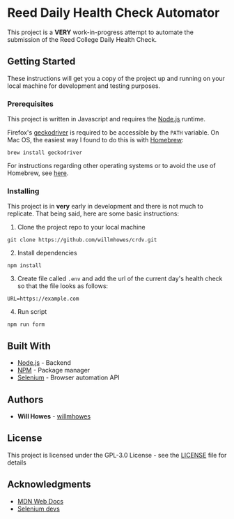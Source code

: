 # Reed Daily Health Check Automator

This project is a **VERY** work-in-progress attempt to automate the submission of the Reed College Daily Health Check.

## Getting Started

These instructions will get you a copy of the project up and running on your local machine for development and testing purposes.

### Prerequisites

This project is written in Javascript and requires the [Node.js](https://nodejs.org/en/) runtime.

Firefox's [geckodriver](https://github.com/mozilla/geckodriver) is required to be accessible by the `PATH` variable. On Mac OS, the easiest way I found to do this is with [Homebrew](https://brew.sh/):

```
brew install geckodriver
```

For instructions regarding other operating systems or to avoid the use of Homebrew, see [here](https://developer.mozilla.org/en-US/docs/Learn/Tools_and_testing/Cross_browser_testing/Your_own_automation_environment#setting_up_selenium_in_node).

### Installing

This project is in **very** early in development and there is not much to replicate. That being said, here are some basic instructions:

1. Clone the project repo to your local machine

```
git clone https://github.com/willmhowes/crdv.git
```

2. Install dependencies

```
npm install
```

3. Create file called `.env` and add the url of the current day's health check so that the file looks as follows:

```
URL=https://example.com
```

4. Run script

```
npm run form
```

## Built With

* [Node.js](https://nodejs.org/en/docs/) - Backend
* [NPM](https://docs.npmjs.com/) - Package manager
* [Selenium](https://www.selenium.dev/documentation/en/) - Browser automation API


## Authors

* **Will Howes** - [willmhowes](https://github.com/willmhowes)

## License

This project is licensed under the GPL-3.0 License - see the [LICENSE](LICENSE) file for details

## Acknowledgments

* [MDN Web Docs](https://developer.mozilla.org/en-US/)
* [Selenium devs](https://www.selenium.dev/)

